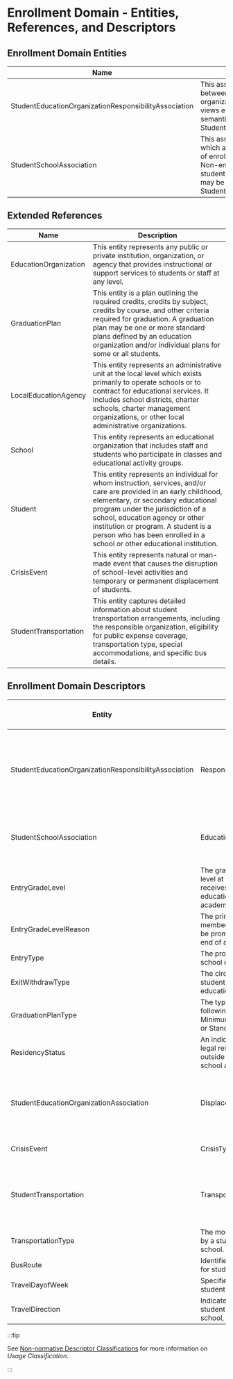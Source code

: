 # Enrollment Domain - Entities, References, and Descriptors

## Enrollment Domain Entities

| Name | Description |
| --- | --- |
| StudentEducationOrganizationResponsibilityAssociation | This association indicates any relationship between a student and an education organization other than how the state views enrollment. Enrollment relationship semantics are covered by StudentSchoolAssociation. |
| StudentSchoolAssociation | This association represents the School in which a student is enrolled. The semantics of enrollment may differ slightly by state. Non-enrollment relationships between a student and an education organization may be described using the StudentEducationOrganizationAssociation. |

## Extended References

| Name | Description |
| --- | --- |
| EducationOrganization | This entity represents any public or private institution, organization, or agency that provides instructional or support services to students or staff at any level. |
| GraduationPlan | This entity is a plan outlining the required credits, credits by subject, credits by course, and other criteria required for graduation. A graduation plan may be one or more standard plans defined by an education organization and/or individual plans for some or all students. |
| LocalEducationAgency | This entity represents an administrative unit at the local level which exists primarily to operate schools or to contract for educational services. It includes school districts, charter schools, charter management organizations, or other local administrative organizations. |
| School | This entity represents an educational organization that includes staff and students who participate in classes and educational activity groups. |
| Student | This entity represents an individual for whom instruction, services, and/or care are provided in an early childhood, elementary, or secondary educational program under the jurisdiction of a school, education agency or other institution or program. A student is a person who has been enrolled in a school or other educational institution. |
| CrisisEvent | This entity represents natural or man-made event that causes the disruption of school-level activities and temporary or permanent displacement of students. |
| StudentTransportation | This entity captures detailed information about student transportation arrangements, including the responsible organization, eligibility for public expense coverage, transportation type, special accommodations, and specific bus details. |

## Enrollment Domain Descriptors

| Entity | Name | Description | Usage Classification | EDFacts Mapping | Commonly Used | Commonly State-Defined |
| --- | --- | --- | --- | --- | --- | --- |
| StudentEducationOrganizationResponsibilityAssociation | Responsibility | Indications of an education organization's responsibility for a student, such as accountability, attendance, funding, etc. | Local |     | Yes |     |
| StudentSchoolAssociation | EducationPlan | The type of education plan(s) the student is following, if appropriate. | Local |     | Yes |     |
| EntryGradeLevel | The grade level or primary instructional level at which a student enters and receives services in a school or an educational institution during a given academic session. | Orthodox | Yes | Yes |     |
| EntryGradeLevelReason | The primary reason as to why a staff member determined that a student should be promoted or not (or be demoted) at the end of a given school term. | Local |     |     |     |
| EntryType | The process by which a student enters a school during a given academic session. | Local |     | Yes |     |
| ExitWithdrawType | The circumstances under which the student exited from membership in an educational institution. | Local |     | Yes |     |
| GraduationPlanType | The type of academic plan the student is following for graduation: for example, Minimum, Recommended, Distinguished, or Standard. | Local |     |     |     |
| ResidencyStatus | An indication of the location of a persons legal residence relative to (within or outside of) the boundaries of the public school attended and its administrative unit. | Local |     | Yes |     |
| StudentEducationOrganizationAssociation | DisplacedStudentStatus | Indicates whether a student has been displaced as a result of a crisis event. | Orthodox |     |     | Yes |
| CrisisEvent | CrisisType | The type or category of crisis. | Standard |     | Yes | Yes |
| StudentTransportation | TransportationPublicExpenseEligibilityType | The primary type of eligibility for transporting a student at public expense. | Standard |     |     | Yes |
| TransportationType | The mode or type of transportation utilized by a student to commute to and from school. | Flexible |     | Yes |     |
| BusRoute | Identifies the specific route taken by a bus for student transportation. | Local |     |     | Yes |
| TravelDayofWeek | Specifies the day(s) of the week on which student transportation occurs. | Flexible |     |     |     |
| TravelDirection | Indicates the direction of travel for the student transportation route (e.g., to school, from school). | Local |     | Yes |     |

:::tip

See [Non-normative Descriptor
Classifications](/reference/data-exchange/udm/non-normative-descriptor-classifications)
for more information on _Usage Classification_.

:::
